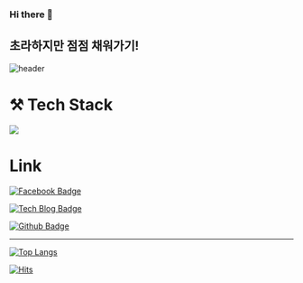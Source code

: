 ### Hi there 👋
## 초라하지만 점점 채워가기!

![header](https://capsule-render.vercel.app/api?type=waving&color=gradient&height=300&section=header&text=DongjunKim&fontSize=90)


# ⚒ Tech Stack 
<img src="https://img.shields.io/badge/Python-3776AB?style=for-the-badge&logo=Python&logoColor=red">


# Link
[![Facebook Badge](https://img.shields.io/badge/facebook-1877f2?style=flat-square&logo=facebook&logoColor=white&link=https://www.facebook.com/cjfal2)](https://www.facebook.com/cjfal2)

[![Tech Blog Badge](http://img.shields.io/badge/-Tech%20blog-yellow?style=flat-square&logo=github&link=https://cjfal.github.io/dj/)](https://cjfal.github.io/dj/)

[![Github Badge](http://img.shields.io/badge/-Github-black?style=flat-square&logo=github&link=https://github.com/cjfal)](https://github.com/cjfal)



---

[![Top Langs](https://github-readme-stats.vercel.app/api/top-langs/?username=cjfal&layout=compact&theme=solarized-light&langs_count=3)](https://github.com/anuraghazra/github-readme-stats)



[![Hits](https://hits.seeyoufarm.com/api/count/incr/badge.svg?url=https%3A%2F%2Fgithub.com%2Fgjbae1212%2Fhit-counter&count_bg=%23C7C83D&title_bg=%23555555&icon=&icon_color=%23E7E7E7&title=hits&edge_flat=false)](https://hits.seeyoufarm.com)





<!--
**cjfal/cjfal** is a ✨ _special_ ✨ repository because its `README.md` (this file) appears on your GitHub profile.

Here are some ideas to get you started:

- 🔭 I’m currently working on ...
- 🌱 I’m currently learning ...
- 👯 I’m looking to collaborate on ...
- 🤔 I’m looking for help with ...
- 💬 Ask me about ...
- 📫 How to reach me: ...
- 😄 Pronouns: ...
- ⚡ Fun fact: ...
-->
